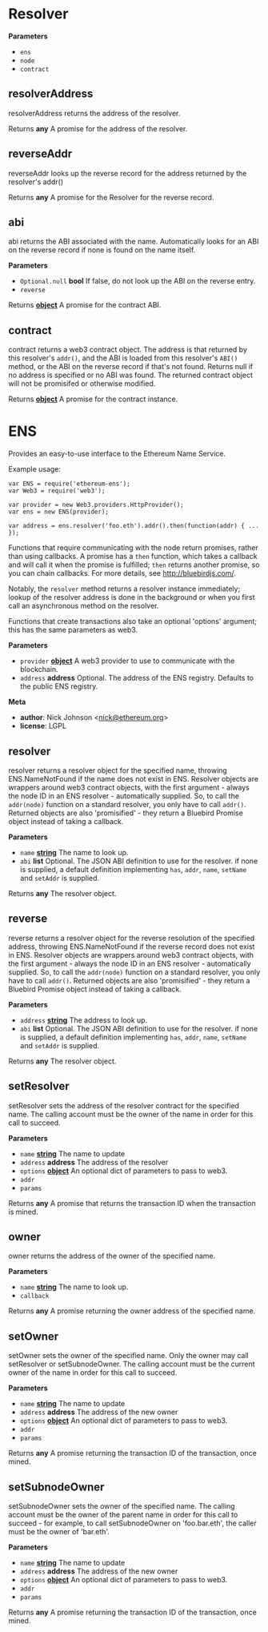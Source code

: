 <!-- Generated by documentation.js. Update this documentation by updating the source code. -->

# Resolver

**Parameters**

-   `ens`  
-   `node`  
-   `contract`  

## resolverAddress

resolverAddress returns the address of the resolver.

Returns **any** A promise for the address of the resolver.

## reverseAddr

reverseAddr looks up the reverse record for the address returned by the resolver's addr()

Returns **any** A promise for the Resolver for the reverse record.

## abi

abi returns the ABI associated with the name. Automatically looks for an ABI on the
    reverse record if none is found on the name itself.

**Parameters**

-   `Optional.null` **bool** If false, do not look up the ABI on the reverse entry.
-   `reverse`  

Returns **[object](https://developer.mozilla.org/en-US/docs/Web/JavaScript/Reference/Global_Objects/Object)** A promise for the contract ABI.

## contract

contract returns a web3 contract object. The address is that returned by this resolver's
`addr()`, and the ABI is loaded from this resolver's `ABI()` method, or the ABI on the
reverse record if that's not found. Returns null if no address is specified or no ABI
was found. The returned contract object will not be promisifed or otherwise modified.

Returns **[object](https://developer.mozilla.org/en-US/docs/Web/JavaScript/Reference/Global_Objects/Object)** A promise for the contract instance.

# ENS

Provides an easy-to-use interface to the Ethereum Name Service.

Example usage:

    var ENS = require('ethereum-ens');
    var Web3 = require('web3');

    var provider = new Web3.providers.HttpProvider();
    var ens = new ENS(provider);

    var address = ens.resolver('foo.eth').addr().then(function(addr) { ... });

Functions that require communicating with the node return promises, rather than
using callbacks. A promise has a `then` function, which takes a callback and will
call it when the promise is fulfilled; `then` returns another promise, so you can
chain callbacks. For more details, see <http://bluebirdjs.com/>.

Notably, the `resolver` method returns a resolver instance immediately; lookup of
the resolver address is done in the background or when you first call an asynchronous
method on the resolver.

Functions that create transactions also take an optional 'options' argument;
this has the same parameters as web3.

**Parameters**

-   `provider` **[object](https://developer.mozilla.org/en-US/docs/Web/JavaScript/Reference/Global_Objects/Object)** A web3 provider to use to communicate with the blockchain.
-   `address` **address** Optional. The address of the ENS registry. Defaults to the public ENS registry.

**Meta**

-   **author**: Nick Johnson &lt;nick@ethereum.org>
-   **license**: LGPL

## resolver

resolver returns a resolver object for the specified name, throwing
ENS.NameNotFound if the name does not exist in ENS.
Resolver objects are wrappers around web3 contract objects, with the
first argument - always the node ID in an ENS resolver - automatically
supplied. So, to call the `addr(node)` function on a standard resolver,
you only have to call `addr()`. Returned objects are also 'promisified' - they
return a Bluebird Promise object instead of taking a callback.

**Parameters**

-   `name` **[string](https://developer.mozilla.org/en-US/docs/Web/JavaScript/Reference/Global_Objects/String)** The name to look up.
-   `abi` **list** Optional. The JSON ABI definition to use for the resolver.
           if none is supplied, a default definition implementing `has`, `addr`, `name`,
           `setName` and `setAddr` is supplied.

Returns **any** The resolver object.

## reverse

reverse returns a resolver object for the reverse resolution of the specified address,
throwing ENS.NameNotFound if the reverse record does not exist in ENS.
Resolver objects are wrappers around web3 contract objects, with the
first argument - always the node ID in an ENS resolver - automatically
supplied. So, to call the `addr(node)` function on a standard resolver,
you only have to call `addr()`. Returned objects are also 'promisified' - they
return a Bluebird Promise object instead of taking a callback.

**Parameters**

-   `address` **[string](https://developer.mozilla.org/en-US/docs/Web/JavaScript/Reference/Global_Objects/String)** The address to look up.
-   `abi` **list** Optional. The JSON ABI definition to use for the resolver.
           if none is supplied, a default definition implementing `has`, `addr`, `name`,
           `setName` and `setAddr` is supplied.

Returns **any** The resolver object.

## setResolver

setResolver sets the address of the resolver contract for the specified name.
The calling account must be the owner of the name in order for this call to
succeed.

**Parameters**

-   `name` **[string](https://developer.mozilla.org/en-US/docs/Web/JavaScript/Reference/Global_Objects/String)** The name to update
-   `address` **address** The address of the resolver
-   `options` **[object](https://developer.mozilla.org/en-US/docs/Web/JavaScript/Reference/Global_Objects/Object)** An optional dict of parameters to pass to web3.
-   `addr`  
-   `params`  

Returns **any** A promise that returns the transaction ID when the transaction is mined.

## owner

owner returns the address of the owner of the specified name.

**Parameters**

-   `name` **[string](https://developer.mozilla.org/en-US/docs/Web/JavaScript/Reference/Global_Objects/String)** The name to look up.
-   `callback`  

Returns **any** A promise returning the owner address of the specified name.

## setOwner

setOwner sets the owner of the specified name. Only the owner may call
setResolver or setSubnodeOwner. The calling account must be the current
owner of the name in order for this call to succeed.

**Parameters**

-   `name` **[string](https://developer.mozilla.org/en-US/docs/Web/JavaScript/Reference/Global_Objects/String)** The name to update
-   `address` **address** The address of the new owner
-   `options` **[object](https://developer.mozilla.org/en-US/docs/Web/JavaScript/Reference/Global_Objects/Object)** An optional dict of parameters to pass to web3.
-   `addr`  
-   `params`  

Returns **any** A promise returning the transaction ID of the transaction, once mined.

## setSubnodeOwner

setSubnodeOwner sets the owner of the specified name. The calling account
must be the owner of the parent name in order for this call to succeed -
for example, to call setSubnodeOwner on 'foo.bar.eth', the caller must be
the owner of 'bar.eth'.

**Parameters**

-   `name` **[string](https://developer.mozilla.org/en-US/docs/Web/JavaScript/Reference/Global_Objects/String)** The name to update
-   `address` **address** The address of the new owner
-   `options` **[object](https://developer.mozilla.org/en-US/docs/Web/JavaScript/Reference/Global_Objects/Object)** An optional dict of parameters to pass to web3.
-   `addr`  
-   `params`  

Returns **any** A promise returning the transaction ID of the transaction, once mined.
